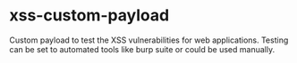 # xss-custom-payload
Custom payload to test the XSS vulnerabilities for web applications. Testing can be set to automated tools like burp suite or could be used manually.
